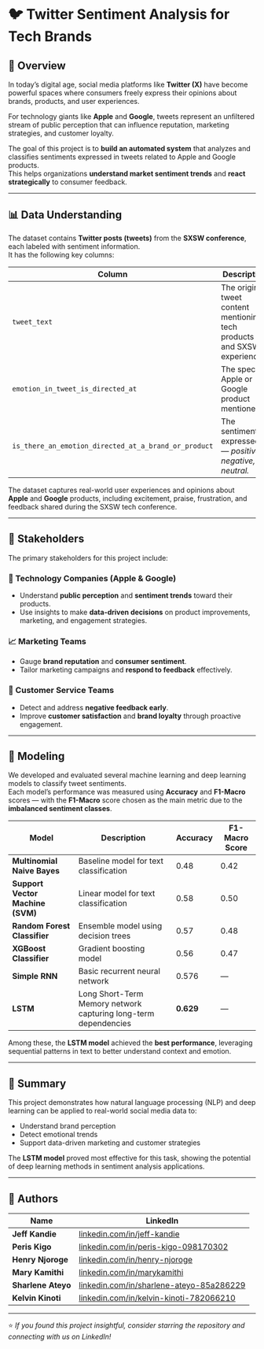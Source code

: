 # 🐦 Twitter Sentiment Analysis for Tech Brands

## 🧠 Overview
In today’s digital age, social media platforms like **Twitter (X)** have become powerful spaces where consumers freely express their opinions about brands, products, and user experiences.  

For technology giants like **Apple** and **Google**, tweets represent an unfiltered stream of public perception that can influence reputation, marketing strategies, and customer loyalty.  

The goal of this project is to **build an automated system** that analyzes and classifies sentiments expressed in tweets related to Apple and Google products.  
This helps organizations **understand market sentiment trends** and **react strategically** to consumer feedback.

---

## 📊 Data Understanding

The dataset contains **Twitter posts (tweets)** from the **SXSW conference**, each labeled with sentiment information.  
It has the following key columns:

| Column | Description |
|--------|--------------|
| `tweet_text` | The original tweet content mentioning tech products and SXSW experiences. |
| `emotion_in_tweet_is_directed_at` | The specific Apple or Google product mentioned. |
| `is_there_an_emotion_directed_at_a_brand_or_product` | The sentiment expressed — *positive, negative, or neutral.* |

The dataset captures real-world user experiences and opinions about **Apple** and **Google** products, including excitement, praise, frustration, and feedback shared during the SXSW tech conference.

---

## 👥 Stakeholders

The primary stakeholders for this project include:

### 🏢 Technology Companies (Apple & Google)
- Understand **public perception** and **sentiment trends** toward their products.  
- Use insights to make **data-driven decisions** on product improvements, marketing, and engagement strategies.

### 📈 Marketing Teams
- Gauge **brand reputation** and **consumer sentiment**.  
- Tailor marketing campaigns and **respond to feedback** effectively.

### 💬 Customer Service Teams
- Detect and address **negative feedback early**.  
- Improve **customer satisfaction** and **brand loyalty** through proactive engagement.

---

## 🤖 Modeling

We developed and evaluated several machine learning and deep learning models to classify tweet sentiments.  
Each model’s performance was measured using **Accuracy** and **F1-Macro** scores — with the **F1-Macro** score chosen as the main metric due to the **imbalanced sentiment classes**.

| Model | Description | Accuracy | F1-Macro Score |
|--------|--------------|-----------|----------------|
| **Multinomial Naive Bayes** | Baseline model for text classification | 0.48 | 0.42 |
| **Support Vector Machine (SVM)** | Linear model for text classification | 0.58 | 0.50 |
| **Random Forest Classifier** | Ensemble model using decision trees | 0.57 | 0.48 |
| **XGBoost Classifier** | Gradient boosting model | 0.56 | 0.47 |
| **Simple RNN** | Basic recurrent neural network | 0.576 | — |
| **LSTM** | Long Short-Term Memory network capturing long-term dependencies | **0.629** | — |

Among these, the **LSTM model** achieved the **best performance**, leveraging sequential patterns in text to better understand context and emotion.

---

## 🧾 Summary

This project demonstrates how natural language processing (NLP) and deep learning can be applied to real-world social media data to:
- Understand brand perception  
- Detect emotional trends  
- Support data-driven marketing and customer strategies  

The **LSTM model** proved most effective for this task, showing the potential of deep learning methods in sentiment analysis applications.

---

## 🧠 Authors

| Name | LinkedIn |
|------|-----------|
| **Jeff Kandie** | [linkedin.com/in/jeff-kandie](https://www.linkedin.com/in/jeff-kandie) |
| **Peris Kigo** | [linkedin.com/in/peris-kigo-098170302](https://www.linkedin.com/in/peris-kigo-098170302) |
| **Henry Njoroge** | [linkedin.com/in/henry-njoroge](https://www.linkedin.com/in/henry-njoroge/) |
| **Mary Kamithi** | [linkedin.com/in/marykamithi](http://www.linkedin.com/in/marykamithi) |
| **Sharlene Ateyo** | [linkedin.com/in/sharlene-ateyo-85a286229](http://www.linkedin.com/in/sharlene-ateyo-85a286229) |
| **Kelvin Kinoti** | [linkedin.com/in/kelvin-kinoti-782066210](https://www.linkedin.com/in/kelvin-kinoti-782066210/) |

---

⭐ *If you found this project insightful, consider starring the repository and connecting with us on LinkedIn!*
